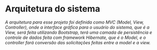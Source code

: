 # Arquitetura do sistema

_A arquitetura para esse projeto foi definida como MVC (Model, View, Controller), onde a interface gráfica para o usuário do sistema, que é a View, será feita utilizando Bootstrap, terá uma camada de persistência e controle de dados feita com framework Hibernate, que é o Model, e o controller fará conversão das solicitações feitas entre a model e a view._

##


